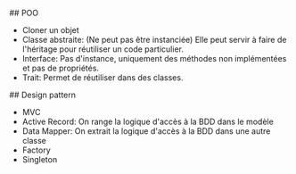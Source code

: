 ## POO

- Cloner un objet
- Classe abstraite: (Ne peut pas être instanciée) Elle peut servir à faire de l'héritage pour réutiliser un code particulier.
- Interface: Pas d'instance, uniquement des méthodes non implémentées et pas de propriétés.
- Trait: Permet de réutiliser dans des classes.

## Design pattern

- MVC
- Active Record: On range la logique d'accès à la BDD dans le modèle
- Data Mapper: On extrait la logique d'accès à la BDD dans une autre classe
- Factory
- Singleton
